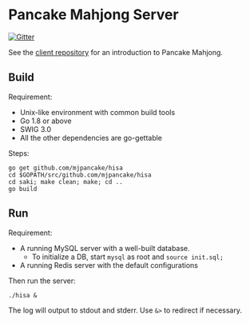 # Pancake Mahjong Server

[![Gitter](https://badges.gitter.im/Join%20Chat.svg)](https://gitter.im/mjpancake)

See the [client repository](https://github.com/mjpancake/mjpancake)
for an introduction to Pancake Mahjong.

## Build

Requirement:

- Unix-like environment with common build tools
- Go 1.8 or above
- SWIG 3.0
- All the other dependencies are go-gettable

Steps:

```
go get github.com/mjpancake/hisa
cd $GOPATH/src/github.com/mjpancake/hisa
cd saki; make clean; make; cd ..
go build
```

## Run

Requirement:

- A running MySQL server with a well-built database.
  - To initialize a DB, start `mysql` as root and `source init.sql;`
- A running Redis server with the default configurations

Then run the server:

```
./hisa &
```

The log will output to stdout and stderr. 
Use `&>` to redirect if necessary.

